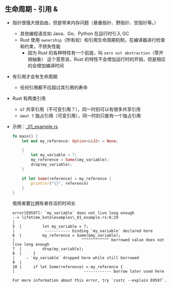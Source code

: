 ## 生命周期 - 引用 & 

- 指针很强大很自由，但是带来内存问题（悬垂指针、野指针、空指针等。）
    - 其他编程语言如 Java、Go、Python 在运行时引入 GC
    - Rust 使用 `ownership`（所有权）和引用生命周期机制，在编译器进行检查和约束，不损失性能
        - 因为 Rust 的各种特性有一个前提，叫 `zero ost abstraction`（零开销抽象） 这个意思说，Rust 的特性不会增加运行时的开销，但是相应的会增加编译时间
- 有引用才会有生命周期
    - 任何引用都不应超过其引用的寿命


- Rust 有两类引用
    - `&T` 共享引用（不可变引用？），同一时刻可以有很多共享引用
    - `&mut T` 独占引用（可变引用），同一时刻只能有一个独占引用
- 示例：[_01_example.rs](./_01_example.rs)

    ```rust
    fn main() {
        let mut my_reference: Option<&i32> = None;

        {
            let my_variable = 7;
            my_reference = Some(&my_variable);
            drop(my_variable);
        }

        if let Some(reference) = my_reference {
            println!("{}", reference)
        }
    }
    ```

    借用者要比拥有者存活的时间长

    ```
    error[E0597]: `my_variable` does not live long enough
    --> lifetime_kata\examples\_01_example.rs:6:29
    |
    5  |         let my_variable = 7;
    |             ----------- binding `my_variable` declared here
    6  |         my_reference = Some(&my_variable);
    |                             ^^^^^^^^^^^^ borrowed value does not live long enough
    7  |         drop(my_variable);
    8  |     }
    |     - `my_variable` dropped here while still borrowed
    9  |
    10 |     if let Some(reference) = my_reference {
    |                              ------------ borrow later used here

    For more information about this error, try `rustc --explain E0597`.
    ```

